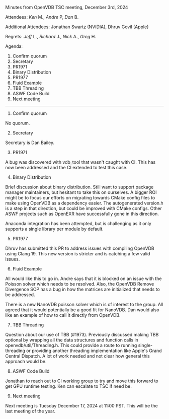 Minutes from OpenVDB TSC meeting, December 3rd, 2024

Attendees: *Ken* M., *Andre* P, *Dan* B.

Additional Attendees: Jonathan Swartz (NVIDIA), Dhruv Govil (Apple)

Regrets: *Jeff* L., *Richard* J., *Nick* A., *Greg* H.

Agenda:

1) Confirm quorum
2) Secretary
3) PR1971
4) Binary Distribution
5) PR1977
6) Fluid Example
7) TBB Threading
8) ASWF Code Build
9) Next meeting

------------

1) Confirm quorum

No quorum.

2) Secretary

Secretary is Dan Bailey.

3) PR1971

A bug was discovered with vdb_tool that wasn't caught with CI. This has now been
addressed and the CI extended to test this case.

4) Binary Distribution

Brief discussion about binary distribution. Still want to support package
manager maintainers, but hesitant to take this on ourselves. A bigger ROI might
be to focus our efforts on migrating towards CMake config files to make using
OpenVDB as a dependency easier. The autogenerated version.h is a step in that
direction, but could be improved with CMake configs. Other ASWF projects such
as OpenEXR have successfully gone in this direction.

Anaconda integration has been attempted, but is challenging as it only supports
a single library per module by default.

5) PR1977

Dhruv has submitted this PR to address issues with compiling OpenVDB using Clang
19. This new version is stricter and is catching a few valid issues.

6) Fluid Example

All would like this to go in. Andre says that it is blocked on an issue with the
Poisson solver which needs to be resolved. Also, the OpenVDB Remove Divergence
SOP has a bug in how the matrices are initialized that needs to be addressed.

There is a new NanoVDB poisson solver which is of interest to the group. All
agreed that it would potentially be a good fit for NanoVDB. Dan would also
like an example of how to call it directly from OpenVDB.

7) TBB Threading

Question about our use of TBB (#1973). Previously discussed making TBB optional
by wrapping all the data structures and function calls in
openvdb/util/Threading.h. This could provide a route to running
single-threading or providing another threading implementation like Apple's
Grand Central Dispatch. A lot of work needed and not clear how general this
approach would be.

8) ASWF Code Build

Jonathan to reach out to CI working group to try and move this forward to get
GPU runtime testing. Ken can escalate to TSC if need be.

9) Next meeting

Next meeting is Tuesday December 17, 2024 at 11:00 PST. This will be the last
meeting of the year.